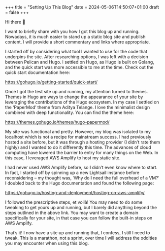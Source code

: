 +++
title = "Setting Up This Blog"
date = 2024-05-06T14:50:07+01:00
draft = false
+++

Hi there 👋

I want to briefly share with you how I got this blog up and running. Nowadays, it is much easier to stand up a static blog site and publish content. I will provide a short commentary and links where appropriate.

I started off by considering what tool I wanted to use for the code that underpins the site. After researching options, I was left with a decision between Pelican and Hugo. I settled on Hugo, as Hugo is built on Golang, and the quick start was more accessible to me at the time. Check out the quick start documentation here:

https://gohugo.io/getting-started/quick-start/

Once I got the test site up and running, my attention turned to themes. Themes in Hugo are ways to change the appearance of your site by leveraging the contributions of the Hugo ecosystem. In my case I settled on the ‘PaperMod’ theme from Aditya Telange. I love the minimalist design combined with deep functionality. You can find the theme here:

https://themes.gohugo.io/themes/hugo-papermod/

My site was functional and pretty. However, my blog was isolated to my localhost which is not a recipe for mainstream success. I had previously hosted a site before, but it was through a hosting provider (I didn’t rate them highly) and I wanted to do it differently this time. The advances of cloud computing have lowered the barrier to entry for many things on the Web. In this case, I leveraged AWS Amplify to host my static site. 

I had never used AWS Amplify before, so I didn’t even know where to start. In fact, I started off by spinning up a new Lightsail instance before reconsidering – my thought was, ‘Why do I need the full overhead of a VM?’ I doubled back to the Hugo documentation and found the following page:

https://gohugo.io/hosting-and-deployment/hosting-on-aws-amplify/

I followed the prescriptive steps, et voilà! You may need to do some tweaking to get yours up and running, but I barely did anything beyond the steps outlined in the above link. You may want to create a domain specifically for your site, in that case you can follow the built-in steps on AWS Amplify. 

That’s it! I now have a site up and running that, I confess, I still I need to tweak. This is a marathon, not a sprint, over time I will address the oddities you may encounter when using this blog. 
